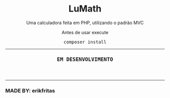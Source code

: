 <header>
  <h1>LuMath</h1>
  <p>Uma calculadora feita em PHP, utilizando o padrão MVC</p>
  <p>Antes de usar execute
    <br>
    <kbd>
      <pre>composer install</pre>
    </kbd>
  </p>
  <hr>
  <h3><strong><kbd>EM DESENVOLVIMENTO</kbd><strong></h3>
</header>
<hr>
<footer>
  <h3>MADE BY: erikfritas</h3>
</footer>
